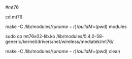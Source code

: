 #mt76

cd mt76

make -C /lib/modules/$(uname -r)/build M=$(pwd) modules

sudo cp mt76x02-lib.ko /lib/modules/5.4.0-58-generic/kernel/drivers/net/wireless/mediatek/mt76/

make -C /lib/modules/$(uname -r)/build M=$(pwd) clean

